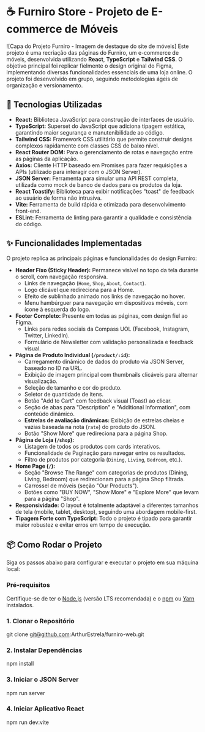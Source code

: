 # ☕ Furniro Store - Projeto de E-commerce de Móveis

![Capa do Projeto Furniro - Imagem de destaque do site de móveis] 
Este projeto é uma recriação das páginas do Furniro, um e-commerce de móveis, desenvolvida utilizando **React**, **TypeScript** e **Tailwind CSS**. O objetivo principal foi replicar fielmente o design original do Figma, implementando diversas funcionalidades essenciais de uma loja online. O projeto foi desenvolvido em grupo, seguindo metodologias ágeis de organização e versionamento.

## 🚀 Tecnologias Utilizadas

* **React:** Biblioteca JavaScript para construção de interfaces de usuário.
* **TypeScript:** Superset do JavaScript que adiciona tipagem estática, garantindo maior segurança e manutenibilidade ao código.
* **Tailwind CSS:** Framework CSS utilitário que permite construir designs complexos rapidamente com classes CSS de baixo nível.
* **React Router DOM:** Para o gerenciamento de rotas e navegação entre as páginas da aplicação.
* **Axios:** Cliente HTTP baseado em Promises para fazer requisições a APIs (utilizado para interagir com o JSON Server).
* **JSON Server:** Ferramenta para simular uma API REST completa, utilizada como mock de banco de dados para os produtos da loja.
* **React Toastify:** Biblioteca para exibir notificações "toast" de feedback ao usuário de forma não intrusiva.
* **Vite:** Ferramenta de build rápida e otimizada para desenvolvimento front-end.
* **ESLint:** Ferramenta de linting para garantir a qualidade e consistência do código.

## ✨ Funcionalidades Implementadas

O projeto replica as principais páginas e funcionalidades do design Furniro:

* **Header Fixo (Sticky Header):** Permanece visível no topo da tela durante o scroll, com navegação responsiva.
    * Links de navegação (`Home`, `Shop`, `About`, `Contact`).
    * Logo clicável que redireciona para a Home.
    * Efeito de sublinhado animado nos links de navegação no hover.
    * Menu hambúrguer para navegação em dispositivos móveis, com ícone à esquerda do logo.
* **Footer Completo:** Presente em todas as páginas, com design fiel ao Figma.
    * Links para redes sociais da Compass UOL (Facebook, Instagram, Twitter, LinkedIn).
    * Formulário de Newsletter com validação personalizada e feedback visual.
* **Página de Produto Individual (`/product/:id`):**
    * Carregamento dinâmico de dados do produto via JSON Server, baseado no ID na URL.
    * Exibição de imagem principal com thumbnails clicáveis para alternar visualização.
    * Seleção de tamanho e cor do produto.
    * Seletor de quantidade de itens.
    * Botão "Add to Cart" com feedback visual (Toast) ao clicar.
    * Seção de abas para "Description" e "Additional Information", com conteúdo dinâmico.
    * **Estrelas de avaliação dinâmicas:** Exibição de estrelas cheias e vazias baseada na nota (`rate`) do produto do JSON.
    * Botão "Show More" que redireciona para a página Shop.
* **Página de Loja (`/shop`):**
    * Listagem de todos os produtos com cards interativos.
    * Funcionalidade de Paginação para navegar entre os resultados.
    * Filtro de produtos por categoria (`Dining`, `Living`, `Bedroom`, etc.).
* **Home Page (`/`):**
    * Seção "Browse The Range" com categorias de produtos (Dining, Living, Bedroom) que redirecionam para a página Shop filtrada.
    * Carrossel de móveis (seção "Our Products").
    * Botões como "BUY NOW", "Show More" e "Explore More" que levam para a página "Shop".
* **Responsividade:** O layout é totalmente adaptável a diferentes tamanhos de tela (mobile, tablet, desktop), seguindo uma abordagem mobile-first.
* **Tipagem Forte com TypeScript:** Todo o projeto é tipado para garantir maior robustez e evitar erros em tempo de execução.

## 📦 Como Rodar o Projeto

Siga os passos abaixo para configurar e executar o projeto em sua máquina local:

### Pré-requisitos

Certifique-se de ter o [Node.js](https://nodejs.org/en/download/) (versão LTS recomendada) e o [npm](https://docs.npmjs.com/cli/v9/commands/npm) ou [Yarn](https://classic.yarnpkg.com/lang/en/docs/install/) instalados.

### 1. Clonar o Repositório

git clone git@github.com:ArthurEstrela/furniro-web.git

### 2. Instalar Dependências

npm install

### 3. Iniciar o JSON Server

npm run server

### 4. Iniciar Aplicativo React

npm run dev:vite
